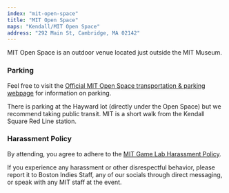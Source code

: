 ```yaml
---
index: "mit-open-space"
title: "MIT Open Space"
maps: "Kendall/MIT Open Space"
address: "292 Main St, Cambridge, MA 02142"
---
```


MIT Open Space is an outdoor venue located just outside the MIT Museum.

### Parking
Feel free to visit the [Official MIT Open Space transportation & parking webpage](https://www.openspace.mit.edu/visit) for information on parking.

There is parking at the Hayward lot (directly under the Open Space) but we recommend taking public transit. MIT is a short walk from the Kendall Square Red Line station.

### Harassment Policy

By attending, you agree to adhere to the [MIT Game Lab Harassment Policy](http://gamelab.mit.edu/harassment-policy/).

If you experience any harassment or other disrespectful behavior, please report it to Boston Indies Staff, any of our socials through direct messaging, or speak with any MIT staff at the event.